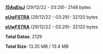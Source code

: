 [**15AqEisJ**](/data/15AqEisJ.txt) (29/12/22 - 03:29)- 2148 bytes

[**eUwFSTRA**](/data/eUwFSTRA.txt) (29/12/22 - 03:29)- 32120 bytes

[**eUwFSTRA**](/data/eUwFSTRA.txt) (29/12/22 - 03:29)- 32120 bytes

**Total Datas**: 2129

**Total Size**: 13.35 MB / 13.4 MB